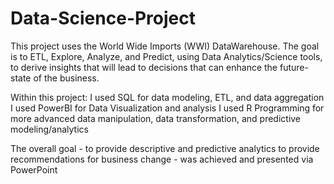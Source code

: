 # Data-Science-Project

This project uses the World Wide Imports (WWI) DataWarehouse. The goal is to ETL, Explore, Analyze, and Predict, using Data Analytics/Science tools, to derive insights that will lead to decisions that can enhance the future-state of the business. 

Within this project:
I used SQL for data modeling, ETL, and data aggregation
I used PowerBI for Data Visualization and analysis
I used R Programming for more advanced data manipulation, data transformation, and predictive modeling/analytics 

The overall goal - to provide descriptive and predictive analytics to provide recommendations for business change - was achieved and presented via PowerPoint 
